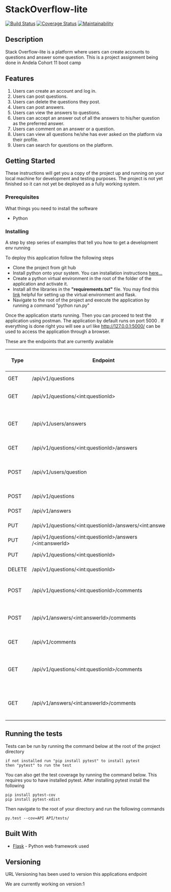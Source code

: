# StackOverflow-lite

[![Build Status](https://travis-ci.com/geneowak/Stack-Overflow-lite-Ch3-4.svg?branch=develop)](https://travis-ci.com/geneowak/Stack-Overflow-lite-Ch3-4)
[![Coverage Status](https://coveralls.io/repos/github/geneowak/Stack-Overflow-lite-Ch3-4/badge.svg?branch=develop)](https://coveralls.io/github/geneowak/Stack-Overflow-lite-Ch3-4?branch=develop)
[![Maintainability](https://api.codeclimate.com/v1/badges/38f513cdfe1984e4be8a/maintainability)](https://codeclimate.com/github/geneowak/-StackOverflow-lite/maintainability)

## Description

Stack Overflow-lite is a platform where users can create accounts to questions and answer some question.
This is a project assignment being done in Andela Cohort 11 boot camp

## Features

1. Users can create an account and log in.
2. Users can post questions.
3. Users can delete the questions they post.
4. Users can post answers.
5. Users can view the answers to questions.
6. Users can accept an answer out of all the answers to his/her question as the preferred answer.
7. Users can comment on an answer or a question.
8. Users can view all questions he/she has ever asked on the platform via their profile.
9. Users can search for questions on the platform.

## Getting Started

These instructions will get you a copy of the project up and running on your local machine for development and testing purposes. The project is not yet finished so it can not yet be deployed as a fully working system.

### Prerequisites

What things you need to install the software

* Python

### Installing

A step by step series of examples that tell you how to get a development env running

To deploy this application follow the following steps

* Clone the project from git hub
* Install python onto your system. You can installation instructions [here...](https://realpython.com/installing-python/)
* Create a python virtual environment in the root of the folder of the application and activate it.
* Install all the libraries in the **"requirements.txt"** file. You may find this [link](http://flask.pocoo.org/docs/1.0/installation/) helpful for setting up the virtual environment and flask.
* Navigate to the root of the project and execute the application by running a command "python run.py"

Once the application starts running. Then you can proceed to test the application using postman. The application by default runs on port 5000
. If everything is done right you will see a url like http://127.0.0.1:5000/ can be used to access the application through a browser.

These are the endpoints that are currently available

|__Type__| __Endpoint__ | __What the endpoint does__ |
|------|-------------|------------|
|GET|  /api/v1/questions       | Fetch all questions     |
|GET| /api/v1/questions/\<int:questionId\>        | Fetch a specific question |
|GET|  /api/v1/users/answers        | Get answers for all logged in user     |
|GET|  /api/v1/questions/\<int:questionId\>/answers       | Add an answer     |
|POST|  /api/v1/users/question        | Get questions for all logged in user      |
|POST|  /api/v1/questions       | Add a question     |
|POST|  /api/v1/answers       | Get answers     |
|PUT|  /api/v1/questions/\<int:questionId\>/answers/\<int:answerId\>       | Update answer     |
|PUT|  /api/v1/questions/\<int:questionId\>/answers /\<int:answerId\>      | Accept answer     |
|PUT| /api/v1/questions/\<int:questionId\>        | Update a question |
|DELETE| /api/v1/questions/\<int:questionId\>        | Delete a question |
| POST | /api/v1/questions/\<int:questionId\>/comments | Add a comment to a question |
| POST | /api/v1/answers/\<int:answerId\>/comments | Add a comment to an answer |
| GET | /api/v1/comments | Get all the available comments |
| GET | /api/v1/questions/\<int:questionId\>/comments | Get all the comments for the given question |
| GET | /api/v1/answers/\<int:answerId\>/comments | Get all the comments for the given question |

## Running the tests

Tests can be run by running the command below at the root of the project directory

```
if not installed run "pip install pytest" to install pytest
then "pytest" to run the test
````

You can also get the test coverage by running the command below. This requires you to have installed pytest.
After installing pytest install the following

```
pip install pytest-cov
pip install pytest-xdist
```

Then navigate to the root of your directory and run the following commands

```
py.test --cov=API API/tests/
```

## Built With

* [Flask](http://flask.pocoo.org/docs/1.0/) - Python web framework used

## Versioning

URL Versioning has been used to version this applications endpoint

We are currently working on version:1

